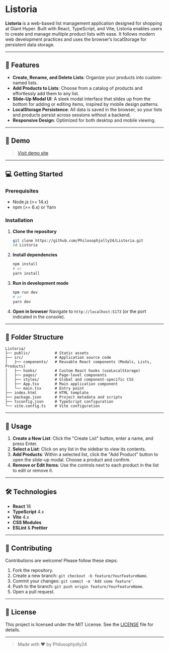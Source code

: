 # Listoria

**Listoria** is a web-based list management application designed for shopping at Giant Hyper. Built with React, TypeScript, and Vite, Listoria enables users to create and manage multiple product lists with ease. It follows modern web development practices and uses the browser’s localStorage for persistent data storage.

---

## 🚀 Features

- **Create, Rename, and Delete Lists**: Organize your products into custom-named lists.
- **Add Products to Lists**: Choose from a catalog of products and effortlessly add them to any list.
- **Slide-Up Modal UI**: A sleek modal interface that slides up from the bottom for adding or editing items, inspired by mobile design patterns.
- **LocalStorage Persistence**: All data is saved in the browser, so your lists and products persist across sessions without a backend.
- **Responsive Design**: Optimized for both desktop and mobile viewing.

---

## 🎨 Demo

> [Visit demo site](https://listoria.pages.dev/)

---

## 💻 Getting Started

### Prerequisites

- Node.js (>= 14.x)
- npm (>= 6.x) or Yarn

### Installation

1. **Clone the repository**

   ```bash
   git clone https://github.com/Philosophjolly24/Listoria.git
   cd Listoria
   ```

2. **Install dependencies**

   ```bash
   npm install
   # or
   yarn install
   ```

3. **Run in development mode**

   ```bash
   npm run dev
   # or
   yarn dev
   ```

4. **Open in browser**
   Navigate to `http://localhost:5173` (or the port indicated in the console).

---

## 📂 Folder Structure

```text
Listoria/
├── public/           # Static assets
├── src/              # Application source code
│   ├── components/   # Reusable React components (Modals, Lists, Products)
│   ├── hooks/        # Custom React hooks (useLocalStorage)
│   ├── pages/        # Page-level components
│   ├── styles/       # Global and component-specific CSS
│   ├── App.tsx       # Main application component
│   └── main.tsx      # Entry point
├── index.html        # HTML template
├── package.json      # Project metadata and scripts
├── tsconfig.json     # TypeScript configuration
└── vite.config.ts    # Vite configuration
```

---

## 🔧 Usage

1. **Create a New List**: Click the "Create List" button, enter a name, and press Enter.
2. **Select a List**: Click on any list in the sidebar to view its contents.
3. **Add Products**: Within a selected list, click the "Add Product" button to open the slide-up modal. Choose a product and confirm.
4. **Remove or Edit Items**: Use the controls next to each product in the list to edit or remove it.

---

## 🛠️ Technologies

- **React** 18
- **TypeScript** 4.x
- **Vite** 4.x
- **CSS Modules**
- **ESLint** & **Prettier**

---

## 🤝 Contributing

Contributions are welcome! Please follow these steps:

1. Fork the repository.
2. Create a new branch: `git checkout -b feature/YourFeatureName`.
3. Commit your changes: `git commit -m 'Add some feature'`.
4. Push to the branch: `git push origin feature/YourFeatureName`.
5. Open a pull request.

---

## 📄 License

This project is licensed under the MIT License. See the [LICENSE](LICENSE) file for details.

---

> Made with ❤️ by Philosophjolly24
